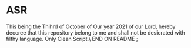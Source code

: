 # ASR
This being the Thihrd of October of Our year 2021 of our Lord, hereby deccree that this repository belong to me and shall not be desicrated with filthy language. Only Clean Script.\\
END ON README ;

